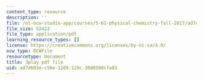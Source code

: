 ```yaml
---
content_type: resource
description: ''
file: /ol-ocw-studio-app/courses/5-61-physical-chemistry-fall-2017/ad7d603ec56e12d9128c30d8500cfa83_IoED49Ha8-o.pdf
file_size: 52423
file_type: application/pdf
learning_resource_types: []
license: https://creativecommons.org/licenses/by-nc-sa/4.0/
ocw_type: OCWFile
resourcetype: Document
title: 3play pdf file
uid: ad7d603e-c56e-12d9-128c-30d8500cfa83
---
```

